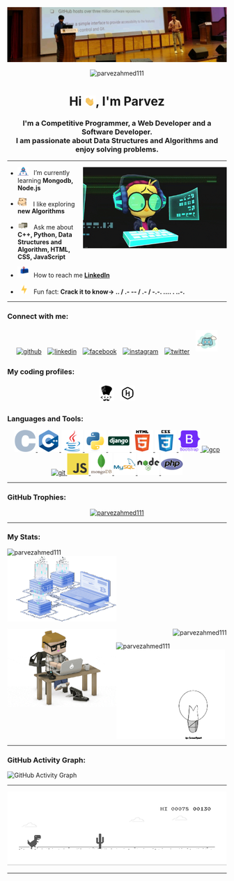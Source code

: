 <img alt="banner" src="banner.jfif">

<p align="center"> <img src="https://komarev.com/ghpvc/?username=parvezahmed111&label=Profile%20views&color=0e75b6&style=flat" alt="parvezahmed111" />  </p>

<h1 align="center">Hi <img alt="GIF" src="waving-hand.gif" width="5%" />, I'm Parvez</h1>
<h3 align="center">I'm a Competitive Programmer, a Web Developer and a Software Developer. <br> I am passionate about Data Structures and Algorithms and enjoy solving problems.</h3>

<hr>

<img align="right" alt="coding" width="330" src="giphy.gif">

- <img alt="GIF" src="Developer.gif" width="25" /> &nbsp; I’m currently learning **Mongodb, Node.js**

- <img alt="GIF" src="hyperkitty.gif" width="20" /> &nbsp;&nbsp; I like exploring **new Algorithms**

- <img alt="GIF" src="message.gif" width="25" /> &nbsp; Ask me about **C++, Python, Data Structures and Algorithm, HTML, CSS, JavaScript**

- <img alt="GIF" src="letterbox.gif" width="25" /> &nbsp; How to reach me **<a href="https://www.linkedin.com/in/parvezahmed111/"> LinkedIn</a>**

- &nbsp;&nbsp;<img alt="GIF" src="lightning.gif" width="13" /> &nbsp;&nbsp; Fun fact: **Crack it to know-> .. / .- -- / .- / -.-. .... . ..-.**

<hr>

<h3 align="left">Connect with me:</h3>
<p align="center">
<a href="https://github.com/ParvezAhmed111"><img alt="github" width="10%" style="padding:5px" src="https://img.icons8.com/clouds/100/000000/github.png"/></a>
<a href="https://www.linkedin.com/in/parvezahmed111/"><img alt="linkedin" width="10%" style="padding:5px" src="https://img.icons8.com/clouds/100/000000/linkedin.png"/></a>
<a href="https://www.facebook.com/ParvezAhmed0947/"><img alt="facebook" width="10%" style="padding:5px" src="https://img.icons8.com/clouds/100/000000/facebook-new.png"/></a>
<a href="https://www.instagram.com/iamparvezahmed/"><img alt="instagram" width="10%" style="padding:5px" src="https://img.icons8.com/clouds/100/000000/instagram.png"/></a>
<a href="https://twitter.com/parvez_0947"><img alt="twitter" width="10%" style="padding:5px" src="https://img.icons8.com/clouds/100/000000/twitter.png"/></a>
<a href="https://discordapp.com/users/Sheikh Parvez Ahmed#8768/"><img alt="twitter" width="10%" style="padding:5px" src="discord.png"/></a>

</p>

<h3 align="left">My coding profiles:</h3>
<p align="center">
<a href="https://www.codechef.com/users/parvez_98"><img alt="github" width="7%" style="padding:5px" src="codechef.png"/></a>
<a href="https://www.hackerrank.com/parvezahmed_0947"><img alt="linkedin" width="7%" style="padding:5px" src="hackerrank.png"/></a>
</p>

<h3 align="left">Languages and Tools:</h3>
<p align="center"> 
	<a href="https://www.cprogramming.com/" target="_blank"> <img src="https://raw.githubusercontent.com/devicons/devicon/master/icons/c/c-original.svg" alt="c" width="50" height="50" /> </a> 
	<a href="https://www.w3schools.com/cpp/" target="_blank"> <img src="https://raw.githubusercontent.com/devicons/devicon/master/icons/cplusplus/cplusplus-original.svg" alt="cplusplus" width="50" height="50"/> </a> 
	<a href="https://www.java.com" target="_blank"> <img src="https://raw.githubusercontent.com/devicons/devicon/master/icons/java/java-original.svg" alt="java" width="50" height="50"/> </a>
	<a href="https://www.python.org" target="_blank"> <img src="https://raw.githubusercontent.com/devicons/devicon/master/icons/python/python-original.svg" alt="python" width="50" height="50"/> </a> 
	<a href="https://www.djangoproject.com/" target="_blank"> <img src="https://raw.githubusercontent.com/devicons/devicon/master/icons/django/django-original.svg" alt="django" width="50" height="50"/> </a> 
	<a href="https://www.w3.org/html/" target="_blank"> <img src="https://raw.githubusercontent.com/devicons/devicon/master/icons/html5/html5-original-wordmark.svg" alt="html5" width="50" height="50"/> </a>
	<a href="https://www.w3schools.com/css/" target="_blank"> <img src="https://raw.githubusercontent.com/devicons/devicon/master/icons/css3/css3-original-wordmark.svg" alt="css3" width="50" height="50"/> </a> 
	<a href="https://getbootstrap.com" target="_blank"> <img src="https://raw.githubusercontent.com/devicons/devicon/master/icons/bootstrap/bootstrap-plain-wordmark.svg" alt="bootstrap" width="50" height="50"/> </a> 
	<a href="https://cloud.google.com" target="_blank"> <img src="https://www.vectorlogo.zone/logos/google_cloud/google_cloud-icon.svg" alt="gcp" width="50" height="50"/> </a> 
	<a href="https://git-scm.com/" target="_blank"> <img src="https://www.vectorlogo.zone/logos/git-scm/git-scm-icon.svg" alt="git" width="50" height="50"/> </a> 
	<a href="https://developer.mozilla.org/en-US/docs/Web/JavaScript" target="_blank"> <img src="https://raw.githubusercontent.com/devicons/devicon/master/icons/javascript/javascript-original.svg" alt="javascript" width="50" height="50"/> </a> 
	<a href="https://www.mongodb.com/" target="_blank"> <img src="https://raw.githubusercontent.com/devicons/devicon/master/icons/mongodb/mongodb-original-wordmark.svg" alt="mongodb" width="50" height="50"/> </a> 
	<a href="https://www.mysql.com/" target="_blank"> <img src="https://raw.githubusercontent.com/devicons/devicon/master/icons/mysql/mysql-original-wordmark.svg" alt="mysql" width="50" height="50"/> </a> 
	<a href="https://nodejs.org" target="_blank"> <img src="https://raw.githubusercontent.com/devicons/devicon/master/icons/nodejs/nodejs-original-wordmark.svg" alt="nodejs" width="50" height="50"/> </a> 
	<a href="https://www.php.net" target="_blank"> <img src="https://raw.githubusercontent.com/devicons/devicon/master/icons/php/php-original.svg" alt="php" width="50" height="50"/> </a> 
	
</p>

<hr>

<h3 align="left">GitHub Trophies:</h3>
<p align="center"> <a href="https://github.com/ryo-ma/github-profile-trophy"><img src="https://github-profile-trophy.vercel.app/?username=parvezahmed111" alt="parvezahmed111" /></a> </p>
	
	
	
<hr>
<h3 align="left">My Stats:</h3>

<p>&emsp;<img align="left" src="https://github-readme-stats.vercel.app/api/top-langs?username=parvezahmed111&show_icons=true&locale=en&layout=compact&bg_color=50,e96205,904e99&title_color=fff&text_color=fff&icon_color=f2f2f2" alt="parvezahmed111" /> &emsp;&emsp;&emsp;&emsp;&emsp;&emsp;&emsp;&emsp;&emsp;<img  alt="tech" width="250" height="150" src="tech.gif"></p>

<p>&nbsp;<img align="right" src="https://github-readme-stats.vercel.app/api?username=parvezahmed111&show_icons=true&count_private=true&hide_border=true&bg_color=50,e96205,904e99&title_color=fff&text_color=fff&icon_color=f2f2f2" alt="parvezahmed111" /><img align="left" alt="programmer" width="250" src="programmer.gif"></p>
 
<p>&nbsp;<img align="left" src="https://github-readme-streak-stats.herokuapp.com/?user=parvezahmed111" alt="parvezahmed111"/><img align="center" alt="curious" width="250" src="curious.gif"></p>
<hr>

<h3 align="left">GitHub Activity Graph:</h3>

![GitHub Activity Graph](https://activity-graph.herokuapp.com/graph?username=parvezahmed111&bg_color=904e99&color=fff&line=4fff67&point=ffffff&area=true&hide_border=true) 

<hr>


<img src="dino.gif?raw=true" />

<hr>
